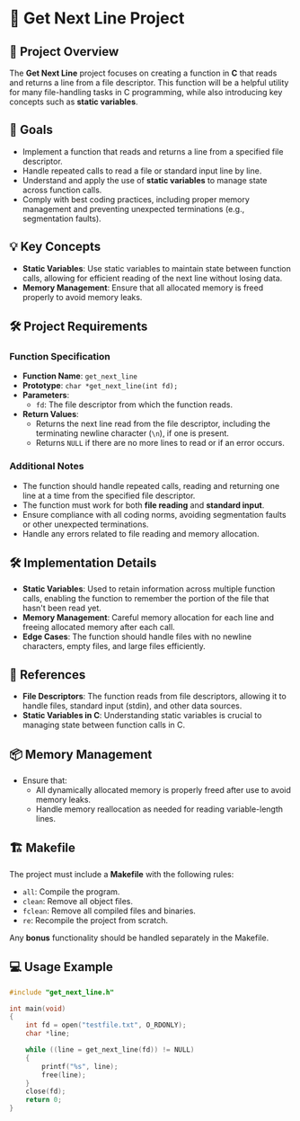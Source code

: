 # 📄 Get Next Line Project

## 📝 Project Overview

The **Get Next Line** project focuses on creating a function in **C** that reads and returns a line from a file descriptor. This function will be a helpful utility for many file-handling tasks in C programming, while also introducing key concepts such as **static variables**.

## 🎯 Goals

- Implement a function that reads and returns a line from a specified file descriptor.
- Handle repeated calls to read a file or standard input line by line.
- Understand and apply the use of **static variables** to manage state across function calls.
- Comply with best coding practices, including proper memory management and preventing unexpected terminations (e.g., segmentation faults).

## 💡 Key Concepts

- **Static Variables**: Use static variables to maintain state between function calls, allowing for efficient reading of the next line without losing data.
- **Memory Management**: Ensure that all allocated memory is freed properly to avoid memory leaks.

## 🛠️ Project Requirements

### Function Specification

- **Function Name**: `get_next_line`
- **Prototype**: `char *get_next_line(int fd);`
- **Parameters**: 
  - `fd`: The file descriptor from which the function reads.
- **Return Values**:
  - Returns the next line read from the file descriptor, including the terminating newline character (`\n`), if one is present.
  - Returns `NULL` if there are no more lines to read or if an error occurs.
  
### Additional Notes

- The function should handle repeated calls, reading and returning one line at a time from the specified file descriptor.
- The function must work for both **file reading** and **standard input**.
- Ensure compliance with all coding norms, avoiding segmentation faults or other unexpected terminations.
- Handle any errors related to file reading and memory allocation.

## 🛠️ Implementation Details

- **Static Variables**: Used to retain information across multiple function calls, enabling the function to remember the portion of the file that hasn't been read yet.
- **Memory Management**: Careful memory allocation for each line and freeing allocated memory after each call.
- **Edge Cases**: The function should handle files with no newline characters, empty files, and large files efficiently.

## 🔗 References

- **File Descriptors**: The function reads from file descriptors, allowing it to handle files, standard input (stdin), and other data sources.
- **Static Variables in C**: Understanding static variables is crucial to managing state between function calls in C.

## 📦 Memory Management

- Ensure that:
  - All dynamically allocated memory is properly freed after use to avoid memory leaks.
  - Handle memory reallocation as needed for reading variable-length lines.

## 🏗️ Makefile

The project must include a **Makefile** with the following rules:
- `all`: Compile the program.
- `clean`: Remove all object files.
- `fclean`: Remove all compiled files and binaries.
- `re`: Recompile the project from scratch.

Any **bonus** functionality should be handled separately in the Makefile.

## 💻 Usage Example

```c
#include "get_next_line.h"

int main(void)
{
    int fd = open("testfile.txt", O_RDONLY);
    char *line;

    while ((line = get_next_line(fd)) != NULL)
    {
        printf("%s", line);
        free(line);
    }
    close(fd);
    return 0;
}
